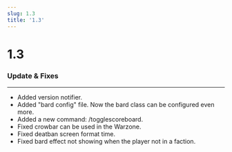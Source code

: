 ```yaml
---
slug: 1.3
title: '1.3'
---
```


# 1.3

### Update & Fixes

***

* Added version notifier.
* Added "bard config" file. Now the bard class can be configured even more.
* Added a new command: /togglescoreboard.
* Fixed crowbar can be used in the Warzone.
* Fixed deatban screen format time.
* Fixed bard effect not showing when the player not in a faction.